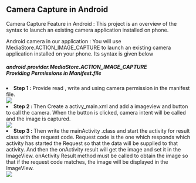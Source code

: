 <article class="markdown-body entry-content" itemprop="text">
<h1><a id="Camera Capture in Android" class="anchor" href="#ACamera Capture in Android" aria-hidden="true"></a>Camera Capture in Android
</h1>
<p>Camera Capture Feature in Android : This project is an overview of the syntax to launch an existing camera application installed on phone.</p>

<p>
Android camera in our application : You will use MediaStore.ACTION_IMAGE_CAPTURE to launch an existing camera application installed on your phone. Its syntax is given below
</p>
<h5>
android.provider.MediaStore.ACTION_IMAGE_CAPTURE<br>Providing Permissions in Manifest.file
</h5>
<li>
<strong>Step 1 : </strong>Provide read , write and using camera permission in the manifest file.

</li>
<img src="http://armorappz.com/github/manifestcamera.png">

<li>
<strong>Step 2 : </strong>Then Create a activy_main.xml and add a imageview and button to call the camera. When the button is clicked, camera intent will be called and the image is captured.


</li>
<img src="http://armorappz.com/github/activity_mainxml.png">

<li>
<strong>Step 3 : </strong>Then write the mainActivity .class and start the activity for result class with the request code. Request code is the one which responds which activity has started the Request so that the data will be supplied to that activity. And then the onActivity result will get the image and set it in the ImageView. onActivity Result method must be called to obtain the image so that if the request code matches, the image will be displayed in the ImageView.



</li>
<img src="http://armorappz.com/github/main_activity.png">
